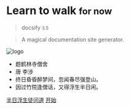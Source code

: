 # Learn to walk <small>for now</small>

> docsify <small>3.5</small>

> A magical documentation site generator.

![logo](https://www.emacswiki.org/pics/static/CarbonEmacsPackageIcon.png)

- 题鹤林寺僧舍
- 唐 李涉
- 终日昏昏醉梦间，忽闻春尽强登山。
- 因过竹院逢僧话，又得浮生半日闲。

[半日浮生徒问道](https://github.com/DQingRay/DQingRay.github.io)
[开始](#Headline)